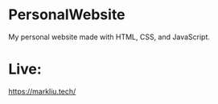 # PersonalWebsite

My personal website made with HTML, CSS, and JavaScript.

# Live:

https://markliu.tech/
